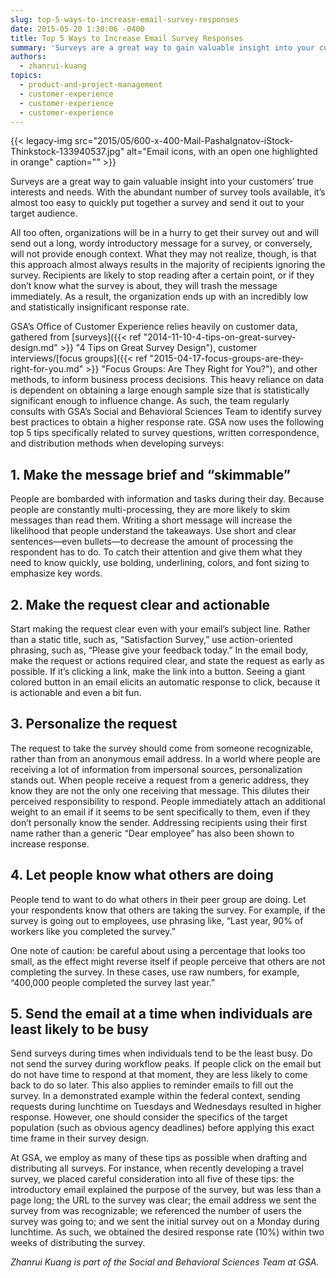 ```yaml
---
slug: top-5-ways-to-increase-email-survey-responses
date: 2015-05-20 1:30:06 -0400
title: Top 5 Ways to Increase Email Survey Responses
summary: 'Surveys are a great way to gain valuable insight into your customers’ true interests and needs. With the abundant number of survey tools available, it’s almost too easy to quickly put together a survey and send it out to your target audience. All too often, organizations will be in a hurry to get their survey'
authors:
  - zhanrui-kuang
topics:
  - product-and-project-management
  - customer-experience
  - customer-experience
  - customer-experience
---
```


{{< legacy-img src="2015/05/600-x-400-Mail-PashaIgnatov-iStock-Thinkstock-133940537.jpg" alt="Email icons, with an open one highlighted in orange" caption="" >}} 

Surveys are a great way to gain valuable insight into your customers’ true interests and needs. With the abundant number of survey tools available, it’s almost too easy to quickly put together a survey and send it out to your target audience.

All too often, organizations will be in a hurry to get their survey out and will send out a long, wordy introductory message for a survey, or conversely, will not provide enough context. What they may not realize, though, is that this approach almost always results in the majority of recipients ignoring the survey. Recipients are likely to stop reading after a certain point, or if they don’t know what the survey is about, they will trash the message immediately. As a result, the organization ends up with an incredibly low and statistically insignificant response rate.

GSA’s Office of Customer Experience relies heavily on customer data, gathered from [surveys]({{< ref "2014-11-10-4-tips-on-great-survey-design.md" >}} "4 Tips on Great Survey Design"), customer interviews/[focus groups]({{< ref "2015-04-17-focus-groups-are-they-right-for-you.md" >}} "Focus Groups: Are They Right for You?"), and other methods, to inform business process decisions. This heavy reliance on data is dependent on obtaining a large enough sample size that is statistically significant enough to influence change. As such, the team regularly consults with GSA’s Social and Behavioral Sciences Team to identify survey best practices to obtain a higher response rate. GSA now uses the following top 5 tips specifically related to survey questions, written correspondence, and distribution methods when developing surveys:

## 1. Make the message brief and “skimmable”

People are bombarded with information and tasks during their day. Because people are constantly multi-processing, they are more likely to skim messages than read them. Writing a short message will increase the likelihood that people understand the takeaways. Use short and clear sentences—even bullets—to decrease the amount of processing the respondent has to do. To catch their attention and give them what they need to know quickly, use bolding, underlining, colors, and font sizing to emphasize key words.

## 2. Make the request clear and actionable

Start making the request clear even with your email’s subject line. Rather than a static title, such as, “Satisfaction Survey,” use action-oriented phrasing, such as, “Please give your feedback today.” In the email body, make the request or actions required clear, and state the request as early as possible. If it’s clicking a link, make the link into a button. Seeing a giant colored button in an email elicits an automatic response to click, because it is actionable and even a bit fun.

## 3. Personalize the request

The request to take the survey should come from someone recognizable, rather than from an anonymous email address. In a world where people are receiving a lot of information from impersonal sources, personalization stands out. When people receive a request from a generic address, they know they are not the only one receiving that message. This dilutes their perceived responsibility to respond. People immediately attach an additional weight to an email if it seems to be sent specifically to them, even if they don’t personally know the sender. Addressing recipients using their first name rather than a generic “Dear employee” has also been shown to increase response.

## 4. Let people know what others are doing

People tend to want to do what others in their peer group are doing. Let your respondents know that others are taking the survey. For example, if the survey is going out to employees, use phrasing like, “Last year, 90% of workers like you completed the survey.”

One note of caution: be careful about using a percentage that looks too small, as the effect might reverse itself if people perceive that others are not completing the survey. In these cases, use raw numbers, for example, “400,000 people completed the survey last year.”

## 5. Send the email at a time when individuals are least likely to be busy

Send surveys during times when individuals tend to be the least busy. Do not send the survey during workflow peaks. If people click on the email but do not have time to respond at that moment, they are less likely to come back to do so later. This also applies to reminder emails to fill out the survey. In a demonstrated example within the federal context, sending requests during lunchtime on Tuesdays and Wednesdays resulted in higher response. However, one should consider the specifics of the target population (such as obvious agency deadlines) before applying this exact time frame in their survey design.

At GSA, we employ as many of these tips as possible when drafting and distributing all surveys. For instance, when recently developing a travel survey, we placed careful consideration into all five of these tips: the introductory email explained the purpose of the survey, but was less than a page long; the URL to the survey was clear; the email address we sent the survey from was recognizable; we referenced the number of users the survey was going to; and we sent the initial survey out on a Monday during lunchtime. As such, we obtained the desired response rate (10%) within two weeks of distributing the survey.

_Zhanrui Kuang is part of the Social and Behavioral Sciences Team at GSA._